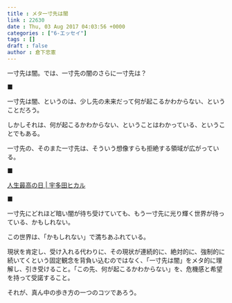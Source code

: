 ```yaml
---
title : メタ一寸先は闇
link : 22630
date : Thu, 03 Aug 2017 04:03:56 +0000
categories : ["6-エッセイ"]
tags : []
draft : false
author : 倉下忠憲
---
```


一寸先は闇。では、一寸先の闇のさらに一寸先は？

■

一寸先は闇、というのは、少し先の未来だって何が起こるかわからない、ということだろう。

しかしそれは、何が起こるかわからない、ということはわかっている、ということでもある。

一寸先の、そのまた一寸先は、そういう想像すらも拒絶する領域が広がっている。


■

<a href="https://itunes.apple.com/jp/album/%E4%BA%BA%E7%94%9F%E6%9C%80%E9%AB%98%E3%81%AE%E6%97%A5/id1149548791?i=1149551021">人生最高の日 | 宇多田ヒカル </a>



■

一寸先にどれほど暗い闇が待ち受けていても、もう一寸先に光り輝く世界が待っている、かもしれない。

この世界は、「かもしれない」で満ちあふれている。

現状を肯定し、受け入れる代わりに、その現状が連続的に、絶対的に、強制的に続いてくという固定観念を背負い込むのではなく、「一寸先は闇」をメタ的に理解し、引き受けること。「この先、何が起こるかわからない」を、危機感と希望を持って受諾すること。

それが、真ん中の歩き方の一つのコツであろう。



